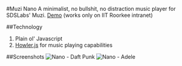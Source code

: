 #Muzi Nano
A minimalist, no bullshit, no distraction music player for SDSLabs' Muzi. [Demo](http://sdslabs.co.in/nano) (works only on IIT Roorkee intranet)

##Technology
1. Plain ol' Javascript
2. [Howler.js](https://github.com/goldfire/howler.js/) for music playing capabilities

##Screenshots
![Nano - Daft Punk](http://dl.dropboxusercontent.com/u/6396581/projects/nano/1.png)
![Nano - Adele](http://dl.dropboxusercontent.com/u/6396581/projects/nano/3.png)